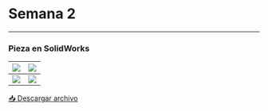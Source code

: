 # Semana 2

---
### Pieza en SolidWorks

| ![](https://anapaumen168.github.io/miportafolio_mecatronica/Proyecto_de_Ingenier%C3%ADa/imagenes/Capturadepantalla(1.2).png) | ![](https://anapaumen168.github.io/miportafolio_mecatronica/Proyecto_de_Ingenier%C3%ADa/imagenes/Capturadepantalla(1.3).png) |
|---------------------------|--------------------------|
| ![](https://anapaumen168.github.io/miportafolio_mecatronica/Proyecto_de_Ingenier%C3%ADa/imagenes/Capturadepantalla1.4.png) | ![](https://anapaumen168.github.io/miportafolio_mecatronica/Proyecto_de_Ingenier%C3%ADa/imagenes/Capturadepantalla1.png) |

<p><a href="https://anapaumen168.github.io/miportafolio_mecatronica/Proyecto_de_Ingenier%C3%ADa/imagenes/pieza%20de%20proyectos%201.SLDPRT" target="_blank">📥 Descargar archivo</a></p>